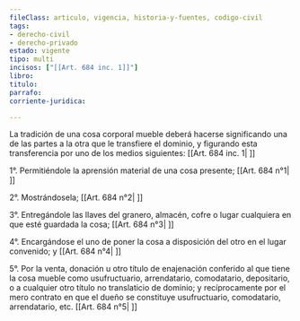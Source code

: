 ```yaml
---
fileClass: articulo, vigencia, historia-y-fuentes, codigo-civil
tags:
- derecho-civil
- derecho-privado
estado: vigente
tipo: multi
incisos: ["[[Art. 684 inc. 1]]"]
libro:
titulo:
parrafo:
corriente-juridica:

---
```

La tradición de una cosa corporal mueble deberá hacerse significando una de las partes a la otra que le transfiere el dominio, y figurando esta transferencia por uno de los medios siguientes: [[Art. 684 inc. 1| ]]

1°. Permitiéndole la aprensión material de una cosa presente; [[Art. 684 n°1| ]]

2°. Mostrándosela; [[Art. 684 n°2| ]]

3°. Entregándole las llaves del granero, almacén, cofre o lugar cualquiera en que esté guardada la cosa; [[Art. 684 n°3| ]]

4°. Encargándose el uno de poner la cosa a disposición del otro en el lugar convenido; y [[Art. 684 n°4| ]]

5°. Por la venta, donación u otro título de enajenación conferido al que tiene la cosa mueble como usufructuario, arrendatario, comodatario, depositario, o a cualquier otro título no translaticio de dominio; y recíprocamente por el mero contrato en que el dueño se constituye usufructuario, comodatario, arrendatario, etc. [[Art. 684 n°5| ]]